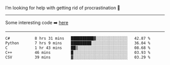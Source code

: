 I’m looking for help with getting rid of procrastination 🤔

-----

Some interesting code :arrow_right: [here](https://github.com/zhen8838/playground)

-----

<!--START_SECTION:waka-->

```txt
C#           8 hrs 31 mins   ██████████▓░░░░░░░░░░░░░░   42.87 %
Python       7 hrs 9 mins    █████████░░░░░░░░░░░░░░░░   36.04 %
C            1 hr 43 mins    ██▒░░░░░░░░░░░░░░░░░░░░░░   08.68 %
C++          46 mins         █░░░░░░░░░░░░░░░░░░░░░░░░   03.93 %
CSV          39 mins         ▓░░░░░░░░░░░░░░░░░░░░░░░░   03.29 %
```

<!--END_SECTION:waka-->

<!--
**zhen8838/zhen8838** is a ✨ _special_ ✨ repository because its `README.md` (this file) appears on your GitHub profile.

Here are some ideas to get you started:

- 🔭 I’m currently working on ...
- 🌱 I’m currently learning ...
- 👯 I’m looking to collaborate on ...
 ...
- 💬 Ask me about ...
- 📫 How to reach me: ...
- 😄 Pronouns: ...
- ⚡ Fun fact: ...
-->
